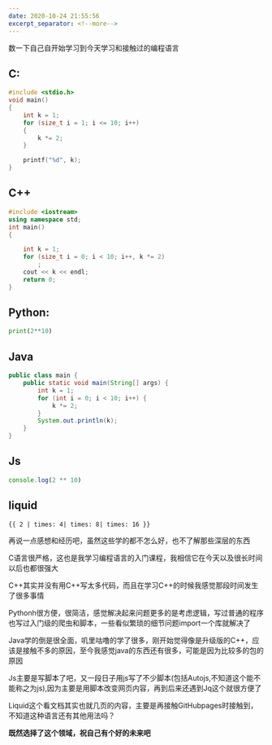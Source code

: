 ```yaml
---
date: 2020-10-24 21:55:56
excerpt_separator: <!--more-->
---
```

数一下自己自开始学习到今天学习和接触过的编程语言
<!--more-->

## C:

``` C
#include <stdio.h>
void main()
{
    int k = 1;
    for (size_t i = 1; i <= 10; i++)
    {
        k *= 2;
    }

    printf("%d", k);
}
```
## C++
```c++
#include <iostream>
using namespace std;
int main()
{

    int k = 1;
    for (size_t i = 0; i < 10; i++, k *= 2)
        ;
    cout << k << endl;
    return 0;
}

```

## Python:

``` python
print(2**10)
```

## Java
```java
public class main {
    public static void main(String[] args) {
        int k = 1;
        for (int i = 0; i < 10; i++) {
            k *= 2;
        }
        System.out.println(k);
    }
}
```

## Js

``` js
console.log(2 ** 10)
```
## liquid

```liquid
{{ 2 | times: 4| times: 8| times: 16 }}
```

再说一点感想和经历吧，虽然这些学的都不怎么好，也不了解那些深层的东西

C语言很严格，这也是我学习编程语言的入门课程，我相信它在今天以及很长时间以后也都很强大

C++其实并没有用C++写太多代码，而且在学习C++的时候我感觉那段时间发生了很多事情

Pythonh很方便，很简洁，感觉解决起来问题更多的是考虑逻辑，写过普通的程序也写过入门级的爬虫和脚本，一些看似繁琐的细节问题import一个库就解决了

Java学的倒是很全面，叽里咕噜的学了很多，刚开始觉得像是升级版的C++，应该是接触不多的原因，至今我感觉java的东西还有很多，可能是因为比较多的包的原因

Js主要是写脚本了吧，又一段日子用js写了不少脚本(包括Autojs,不知道这个能不能称之为js),因为主要是用脚本改变网页内容，再到后来还遇到Jq这个就很方便了

Liquid这个看文档其实也就几页的内容，主要是再接触GitHubpages时接触到，不知道这种语言还有其他用法吗？


**既然选择了这个领域，祝自己有个好的未来吧**
